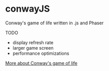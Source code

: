# conwayJS
Conway's game of life written in .js and Phaser

TODO
- display refresh rate
- larger game screen
- performance optimizations

[More about Conway's game of life](https://en.wikipedia.org/wiki/Conway%27s_Game_of_Life)
